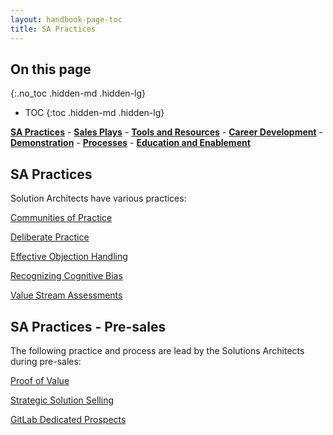 ```yaml
---
layout: handbook-page-toc
title: SA Practices
---
```


## On this page
{:.no_toc .hidden-md .hidden-lg}

- TOC
{:toc .hidden-md .hidden-lg}

[**SA Practices**](/handbook/customer-success/solutions-architects/sa-practices/) - [**Sales Plays**](/handbook/customer-success/solutions-architects/sales-plays/) - [**Tools and Resources**](/handbook/customer-success/solutions-architects/tools-and-resources/) - [**Career Development**](/handbook/customer-success/solutions-architects/career-development/) - [**Demonstration**](/handbook/customer-success/solutions-architects/demonstrations/) - [**Processes**](/handbook/customer-success/solutions-architects/processes/) - [**Education and Enablement**](/handbook/customer-success/education-enablement/)

## SA Practices

Solution Architects have various practices:

[Communities of Practice](/handbook/customer-success/solutions-architects/sa-practices/communities-of-practice/)

[Deliberate Practice](/handbook/customer-success/solutions-architects/sa-practices/deliberate-practice/)

[Effective Objection Handling](/handbook/customer-success/solutions-architects/sa-practices/effective-objection-handling-practice/)

[Recognizing Cognitive Bias](/handbook/customer-success/solutions-architects/sa-practices/recognizing-cognitive-bias/)

[Value Stream Assessments](/handbook/customer-success/solutions-architects/sa-practices/value-stream-assessments/)

## SA Practices - Pre-sales

The following practice and process are lead by the Solutions Architects during pre-sales:

[Proof of Value](/handbook/customer-success/solutions-architects/tools-and-resources/pov/)

[Strategic Solution Selling](/handbook/customer-success/solutions-architects/sa-practices/strategic-solution-selling/)

[GitLab Dedicated Prospects](/handbook/customer-success/solutions-architects/sa-practices/gitlab-dedicated-prospects/)
